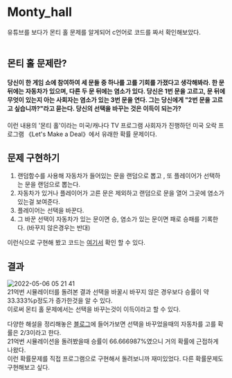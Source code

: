 # Monty_hall
유튜브를 보다가 몬티 홀 문제를 알게되어 c언어로 코드를 짜서 확인해보았다.<br><br>

## 몬티 홀 문제란?
#### 당신이 한 게임 쇼에 참여하여 세 문들 중 하나를 고를 기회를 가졌다고 생각해봐라. 한 문 뒤에는 자동차가 있으며, 다른 두 문 뒤에는 염소가 있다. 당신은 1번 문을 고르고, 문 뒤에 무엇이 있는지 아는 사회자는 염소가 있는 3번 문을 연다. 그는 당신에게 "2번 문을 고르고 싶습니까?"라고 묻는다. 당신의 선택을 바꾸는 것은 이득이 되는가?<br>
이런 내용의 '몬티 홀'이라는 미국/캐나다 TV 프로그램 사회자가 진행하던 미국 오락 프로그램 《Let's Make a Deal》에서 유래한 확률 문제이다.

## 문제 구현하기
1. 랜덤함수를 사용해 자동차가 들어있는 문을 랜덤으로 뽑고 , 또 플레이어가 선택하는 문을 랜덤으로 뽑는다. 
2. 자동차가 있거나 플레이어가 고른 문은 제외하고 랜덤으로 문을 열어 그곳에 염소가 있는걸 보여준다.
3. 플레이어는 선택을 바꾼다.
4. 그 바꾼 선택이 자동차가 있는 문이면 승, 염소가 있는 문이면 패로 승패를 기록한다. (바꾸지 않은경우는 반대)

이런식으로 구현해 봤고 코드는 [여기서](https://github.com/jongtae0509/Monty_hall/blob/master/%EB%AA%AC%ED%8B%B0%ED%99%80.c) 확인 할 수 있다.

## 결과

![2022-05-06 05 21 41](https://user-images.githubusercontent.com/61003779/167020798-57fd414a-97c5-4e35-a29c-3b287cae2e7b.png)
<br>21억번 시뮬레이터를 돌려본 결과 선택을 바꿀시 바꾸지 않은 경우보다 승률이 약 33.333%p정도가 증가한것을 알 수 있다.
<br>이로써 몬티 홀 문제에서는 선택을 바꾸는것이 이득이라고 할 수 있다.

다양한 해설을 정리해놓은 [블로그](https://blog.naver.com/jjaprince/220278302374)에 들어가보면 선택을 바꾸었을때의 자동차를 고를 확률은 2/3이라고 한다.<br>
21억번 시뮬레이션을 돌려봤을때 승률이 66.666987%였으니 거의 확률에 근접하게 나왔다.<br>
이런 확률문제를 직접 프로그램으로 구현해서 돌려보니까 재미있었다. 다른 확률문제도 구현해보고 싶다.

